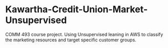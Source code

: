 # Kawartha-Credit-Union-Market-Unsupervised
COMM 493 course project. Using Unsupervised leaning in AWS to classify the marketing resources and target specific customer groups.
